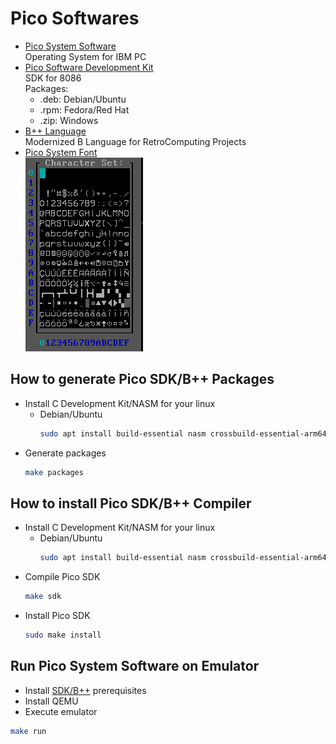 # Pico Softwares

- [Pico System Software](docs/pico.md) \
    Operating System for IBM PC
- [Pico Software Development Kit](docs/sdk.md) \
    SDK for 8086 \
    Packages:
    - .deb: Debian/Ubuntu
    - .rpm: Fedora/Red Hat
    - .zip: Windows
- [B++ Language](docs/bpp.md) \
    Modernized B Language for RetroComputing Projects
- [Pico System Font](docs/pico.md) \
    ![character set](docs/charmap.png)

## How to generate Pico SDK/B++ Packages

- Install C Development Kit/NASM for your linux
    - Debian/Ubuntu
        ```sh
        sudo apt install build-essential nasm crossbuild-essential-arm64 crossbuild-essential-i386 mingw-w64 mingw-w64-i686-dev  mingw-w64-x86-64-dev alien zip
        ```
- Generate packages
    ```sh
    make packages
    ```

## How to install Pico SDK/B++ Compiler
<a id="sdk-prereqs"></a>
- Install C Development Kit/NASM for your linux
    - Debian/Ubuntu
        ```sh
        sudo apt install build-essential nasm crossbuild-essential-arm64 crossbuild-essential-i386 mingw-w64 mingw-w64-i686-dev  mingw-w64-x86-64-dev alien zip
        ```
- Compile Pico SDK
    ```sh
    make sdk
    ```
- Install Pico SDK
    ```sh
    sudo make install
    ```

## Run Pico System Software on Emulator

- Install [SDK/B++](#sdk-prereqs) prerequisites
- Install QEMU
- Execute emulator
```sh
make run
```
